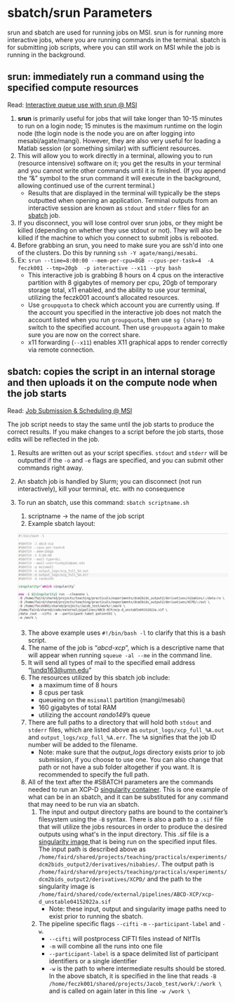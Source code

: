 # sbatch/srun Parameters 

srun and sbatch are used for running jobs on MSI. srun is for running more interactive jobs, where you are running commands in the terminal. sbatch is for submitting job scripts, where you can still work on MSI while the job is running in the background. 

## srun: immediately run a command using the specified compute resources

Read: [Interactive queue use with srun @ MSI](https://www.msi.umn.edu/content/interactive-queue-use-srun)

1. **srun** is primarily useful for jobs that will take longer than 10-15 minutes to run on a login node; 15 minutes is the maximum runtime on the login node (the login node is the node you are on after logging into mesabi/agate/mangi). However, they are also very useful for loading a Matlab session (or something similar) with sufficient resources. 
2. This will allow you to work directly in a terminal, allowing you to run (resource intensive) software on it; you get the results in your terminal and you cannot write other commands until it is finished. (If you append the “&” symbol to the srun command it will execute in the background, allowing continued use of the current terminal.)
    * Results that are displayed in the terminal will typically be the steps outputted when opening an application. Terminal outputs from an interactive session are known as `stdout` and `stderr` files for an [sbatch](slurm-params.md#4-2-sbatch-copies-the-script-in-an-internal-storage-and-then-uploads-it-on-the-compute-node-when-the-job-starts) job.
3. If you disconnect, you will lose control over srun jobs, or they might be killed (depending on whether they use stdout or not). They will also be killed if the machine to which you connect to submit jobs is rebooted.  
4. Before grabbing an srun, you need to make sure you are ssh'd into one of the clusters. Do this by running `ssh -Y agate/mangi/mesabi`.
5. Ex: `srun --time=8:00:00 --mem-per-cpu=8GB --cpus-per-task=4  -A feczk001 --tmp=20gb  -p interactive --x11 --pty bash`
    * This interactive job is grabbing 8 hours on 4 cpus on the interactive partition with 8 gigabytes of memory per cpu, 20gb of temporary storage total, x11 enabled, and the ability to use your terminal, utilizing the feczk001 account’s allocated resources.
    * Use `groupquota` to check which account you are currently using. If the account you specified in the interactive job does not match the account listed when you run `groupquota`, then use `sg {share}` to switch to the specified account. Then use `groupquota` again to make sure you are now on the correct share.
    * x11 forwarding (`--x11`) enables X11 graphical apps to render correctly via remote connection.

## sbatch: copies the script in an internal storage and then uploads it on the compute node when the job starts 

Read: [Job Submission & Scheduling @ MSI](https://www.msi.umn.edu/content/job-submission-and-scheduling-slurm)

The job script needs to stay the same until the job starts to produce the correct results. If you make changes to a script before the job starts, those edits will be reflected in the job. 

1. Results are written out as your script specifies. `stdout` and `stderr` will be outputted if the `-o` and `-e` flags are specified, and you can submit other commands right away.
2. An sbatch job is handled by Slurm; you can disconnect (not run interactively), kill your terminal, etc. with no consequence
3. To run an sbatch, use this command: `sbatch scriptname.sh`
    1. scriptname -> the name of the job script 
    2. Example sbatch layout: 

    ![singularity_example](img/singularity_image.png)

    3. The above example uses `#!/bin/bash -l` to clarify that this is a bash script.
    4. The name of the job is “_abcd-xcp_”, which is a descriptive name that will appear when running `squeue -al --me` in the command line. 
    5. It will send all types of mail to the specified email address “lundq163@umn.edu”
    6. The resources utilized by this sbatch job include:
        * a maximum time of 8 hours 
        * 8 cpus per task 
        * queueing on the `msismall` partition (mangi/mesabi)
        * 160 gigabytes of total RAM 
        * utilizing the account _rando149_’s queue
    7. There are full paths to a directory that will hold both `stdout` and `stderr` files, which are listed above as `output_logs/xcp_full_%A.out` and `output_logs/xcp_full_%A.err`. The `%A` signifies that the job ID number will be added to the filename.
        * Note: make sure that the _output_logs_ directory exists prior to job submission, if you choose to use one. You can also change that path or not have a sub folder altogether if you want. It is recommended to specify the full path.
    8. All of the text after the #SBATCH parameters are the commands needed to run an XCP-D [singularity container](containers.md). This is one example of what can be in an sbatch, and it can be substituted for any command that may need to be run via an sbatch. 
        1. The input and output directory paths are bound to the container’s filesystem using the `-B` syntax. There is also a path to a `.sif` file that will utilize the jobs resources in order to produce the desired outputs using what's in the input directory. This .sif file is a[ singularity image ](containers.md)that is being run on the specified input files. The input path is described above as `/home/faird/shared/projects/teaching/practicals/experiments/dcm2bids_output2/derivatives/nibabies/`. The output path is `/home/faird/shared/projects/teaching/practicals/experiments/dcm2bids_output2/derivatives/XCPD/` and the path to the singularity image is `/home/faird/shared/code/external/pipelines/ABCD-XCP/xcp-d_unstable04152022a.sif`  
            * Note: these input, output and singularity image paths need to exist prior to running the sbatch. 
        2. The pipeline specific flags `--cifti` `-m` `--participant-label` and `-w`.
            * `--cifti` will postprocess CIFTI files instead of NIfTIs
            * `-m` will combine all the runs into one file
            * `--participant-label` is a space delimited list of participant identifiers or a single identifier
            * `-w` is the path to where intermediate results should be stored. In the above sbatch, it is specified in the line that reads `-B /home/feczk001/shared/projects/Jacob_test/work/:/work \` and is called on again later in this line `-w /work \`